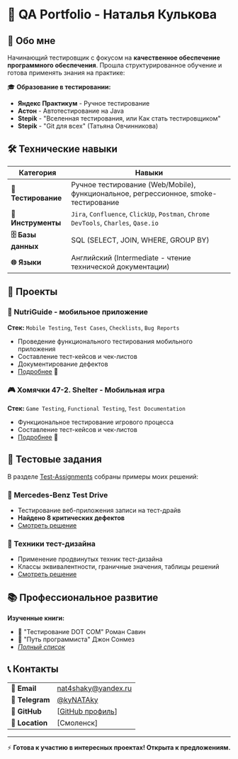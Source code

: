 # 🧪 QA Portfolio - Наталья Кулькова

## 👋 Обо мне

Начинающий тестировщик с фокусом на **качественное обеспечение программного обеспечения**. Прошла структурированное обучение и готова применять знания на практике:

🎓 **Образование в тестировании:**
- **Яндекс Практикум** - Ручное тестирование
- **Астон** - Автотестирование на Java  
- **Stepik** - "Вселенная тестирования, или Как стать тестировщиком"
- **Stepik** - "Git для всех" (Татьяна Овчинникова)

## 🛠 Технические навыки

| Категория | Навыки |
|-----------|--------|
| **🧪 Тестирование** | Ручное тестирование (Web/Mobile), функциональное, регрессионное, smoke-тестирование |
| **🔧 Инструменты** | `Jira`, `Confluence`, `ClickUp`, `Postman`, `Chrome DevTools`, `Charles`, `Qase.io` |
| **🗄 Базы данных** | SQL (SELECT, JOIN, WHERE, GROUP BY) |
| **🌐 Языки** | Английский (Intermediate - чтение технической документации) |

## 📁 Проекты

### 📱 NutriGuide - мобильное приложение
**Стек:** `Mobile Testing`, `Test Cases`, `Checklists`, `Bug Reports`
- Проведение функционального тестирования мобильного приложения
- Составление тест-кейсов и чек-листов
- Документирование дефектов
- [Подробнее](./projects/nutriguide.md) 🔗

### 🎮 Хомячки 47-2. Shelter - Мобильная игра  
**Стек:** `Game Testing`, `Functional Testing`, `Test Documentation`
- Функциональное тестирование игрового процесса
- Составление тест-кейсов и чек-листов
- [Подробнее](./projects/hamsters-game.md) 🔗

## 📝 Тестовые задания

В разделе [Test-Assignments](./test-assignments/) собраны примеры моих решений:

### 🚗 Mercedes-Benz Test Drive 
- Тестирование веб-приложения записи на тест-драйв
- **Найдено 8 критических дефектов**
- [Смотреть решение](./test-assignments/mercedes-benz.md)

### 🎯 Техники тест-дизайна  
- Применение продвинутых техник тест-дизайна
- Классы эквивалентности, граничные значения, таблицы решений
- [Смотреть решение](./test-assignments/test-design.md)

## 📚 Профессиональное развитие

**Изученные книги:**
- 📖 "Тестирование DOT COM" Роман Савин
- 📖 "Путь программиста" Джон Сонмез
- *[Полный список](./books/README.md)*

## 📞 Контакты

| | |
|-|-|
| **📧 Email** | nat4shaky@yandex.ru |
| **📱 Telegram** | [@kyNATAky](https://t.me/kyNATAky) |
| **💼 GitHub** | [[GitHub профиль](https://github.com/TestQAnata)] |
| **📍 Location** | [Смоленск] |

---

⚡ **Готова к участию в интересных проектах! Открыта к предложениям.**
